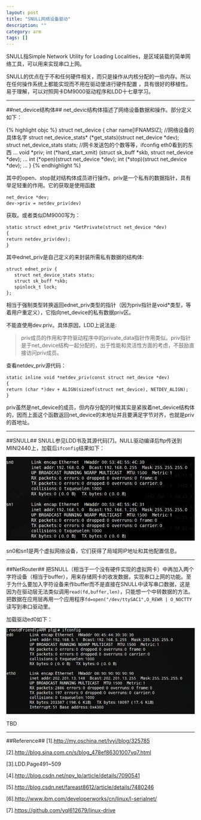 ```yaml
---
layout: post
title: "SNULL网络设备驱动"
description: ""
category: arm
tags: []
---
```


SNULL指Simple Network Utility for Loading Localities，是区域装载的简单网络工具，可以用来实现串口上网。

SNULL的优点在于不和任何硬件相关，而只是操作从内核分配的一些内存。所以在任何操作系统上都能实现而不用在驱动里进行硬件配置
，具有很好的移植性。易于理解，可以对照网卡DM9000驱动程序和LDD十七章学习。

-------------------------------------------------------------

##net_device结构体##
net_devic结构体描述了网络设备数据和操作。部分定义如下：

{% highlight objc %}
struct net_device {
 char            name[IFNAMSIZ];    //网络设备的具体名字
 struct net_device_stats* (*get_stats)(struct net_device *dev);
 struct net_device_stats stats; 
 //网卡发送包的个数等等，ifconfig eth0看到的东西
 ...
 void   *priv; 
 int   (*hard_start_xmit) (struct sk_buff *skb,
          struct net_device *dev);
 ...
 int   (*open)(struct net_device *dev);
 int   (*stop)(struct net_device *dev);
 ...
 }
{% endhighlight %}

其中的open、stop就对结构体成员进行操作。priv是一个私有的数据指针，具有举足轻重的作用。它的获取是使用函数
 
    net_device *dev;
    dev->priv = netdev_priv(dev)
    
获取。或者类似DM9000写为：

    static struct ednet_priv *GetPrivate(struct net_device *dev)
    {
	return netdev_priv(dev);
    }

其中ednet_priv是自己定义的来封装所需私有数据的结构体:

    struct ednet_priv {
       struct net_device_stats stats;
       struct sk_buff *skb;
       spinlock_t lock;
    };

相当于强制类型转换返回ednet_priv类型的指针（因为priv指针是void*类型，等着用户重定义），它指向net_device的私有数据priv区。


不能直使用dev.priv。具体原因，LDD上说法是:

> priv成员的作用和字符驱动程序中的private_data指针作用类似。priv指针是于net_device结构一起分配的，出于性能和灵活性方面的考虑，不鼓励直接访问priv成员。

查看netdev_priv源代码：

    static inline void *netdev_priv(const struct net_device *dev)  
    {  
    return (char *)dev + ALIGN(sizeof(struct net_device), NETDEV_ALIGN);  
    }  

priv虽然是net_device的成员，但内存分配的时候其实是紧挨着net_device结构体的，因而上面这个函数返回net_device的末地址并且要满足字节对齐，也就是priv的首地址。

-----------------------------------------------------------------

##SNULL##
SNULL参见LDD书及其源代码[7]。NULL驱动编译后ftp传送到MINI2440上，加载后`ifconfig`结果如下：

![图片](/assets/images/SNULL.png)

sn0和sn1是两个虚拟网络设备，它们获得了局域网IP地址和其他配置信息。

------------------------------------------------------------------

##NetRouter##
把SNULL（相当于一个没有硬件实现的虚拟网卡）中再加入两个字符设备（相当于buffer），用来存储网卡的收发数据，实现串口上网的功能。至于为什么要加入字符设备来作buffer而不是直接在SNULL中读写串口数据，这是因为在驱动层无法类似调用`read(fd,buffer,len)`，只能想一个中转数据的方法。把数据在应用层再用一个应用程序`fd=open("/dev/ttySAC1",O_REWR | O_NOCTTY`读写到串口驱动里。

加载驱动ed0如下：

![图片](/assets/images/SNULL1.png)




TBD



--------------------------------------------------------------------

##Reference##
[1].http://my.oschina.net/lvyi/blog/325785

[2].http://blog.sina.com.cn/s/blog_478ef86301007vq7.html

[3].LDD.Page491~509

[4].http://blog.csdn.net/npy_lp/article/details/7090541

[5].http://blog.csdn.net/fareast8612/article/details/7480246

[6].http://www.ibm.com/developerworks/cn/linux/l-serialnet/

[7].https://github.com/yql612679/linux-drive
